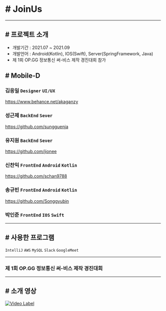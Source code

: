 # # JoinUs
*****
## # 프로젝트 소개
- 개발기간 : 2021.07 ~ 2021.09
- 개발언어 : Android(Kotlin), IOS(Swift), Server(SpringFramework, Java)
- 제 1회 OP.GG 정보통신 써-비스 제작 경진대회 참가
## # Mobile-D
### 김웅일 `Designer` `UI/UX`
https://www.behance.net/akaganzy
### 성근제 `BackEnd` `Sever`
https://github.com/sungguenja
### 유지원 `BackEnd` `Sever`
https://github.com/jionee
### 신찬익 `FrontEnd` `Android` `Kotlin`
https://github.com/schan9788
### 송규빈 `FrontEnd` `Android` `Kotlin`
https://github.com/Songgyubin
### 박인준 `FrontEnd` `IOS` `Swift`

*****
## # 사용한 프로그램
`IntelliJ` `AWS` `MySQL` `Slack` `GoogleMeet` 
*****
### 제 1회 OP.GG 정보통신 써-비스 제작 경진대회

*****

## # 소개 영상

[![Video Label](http://img.youtube.com/vi/F0Czi8IJsdE/0.jpg)](https://youtu.be/F0Czi8IJsdE)

